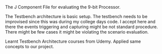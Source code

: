 The J Component File for evaluating the 9-bit Processor. 

The Testbench architecture is basic setup. The testbench needs to be improvised since this was during my college days code. I accept here and there the events triggering and capturing might be not standard procedure. There might be few cases it might be violating the scenario evaluation. 

Learnt Testbench Architecture courses from Udemy. Applied same concepts to our project. 


